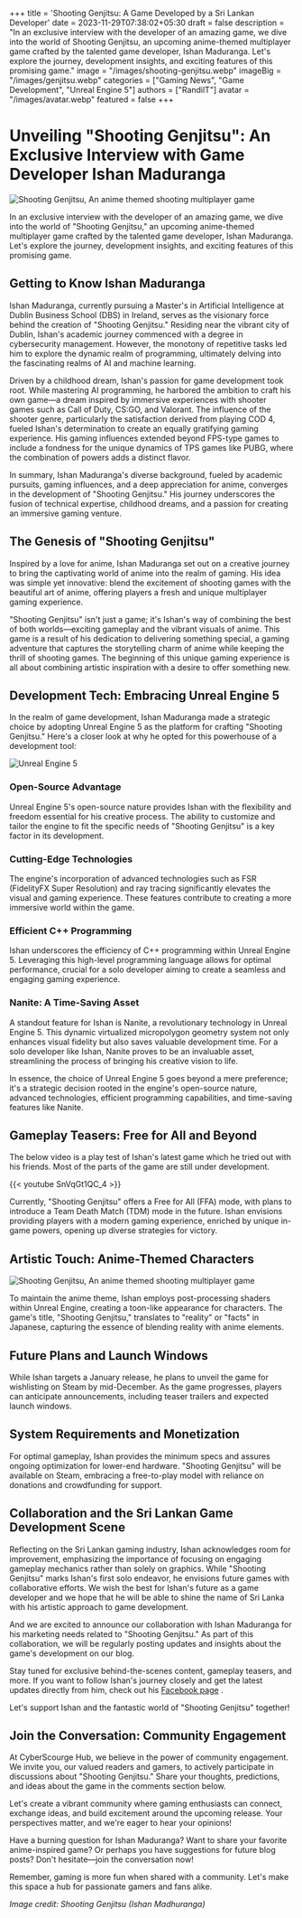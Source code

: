 +++
title = 'Shooting Genjitsu: A Game Developed by a Sri Lankan Developer'
date = 2023-11-29T07:38:02+05:30
draft = false
description = "In an exclusive interview with the developer of an amazing game, we dive into the world of Shooting Genjitsu, an upcoming anime-themed multiplayer game crafted by the talented game developer, Ishan Maduranga. Let's explore the journey, development insights, and exciting features of this promising game."
image = "/images/shooting-genjitsu.webp"
imageBig = "/images/genjitsu.webp"
categories = ["Gaming News", "Game Development", "Unreal Engine 5"]
authors = ["RandilT"]
avatar = "/images/avatar.webp"
featured = false
+++

# Unveiling "Shooting Genjitsu": An Exclusive Interview with Game Developer Ishan Maduranga

![Shooting Genjitsu, An anime themed shooting multiplayer game](/images/genjitsu.webp)

In an exclusive interview with the developer of an amazing game, we dive into the world of "Shooting Genjitsu," an upcoming anime-themed multiplayer game crafted by the talented game developer, Ishan Maduranga. Let's explore the journey, development insights, and exciting features of this promising game.

## Getting to Know Ishan Maduranga

Ishan Maduranga, currently pursuing a Master's in Artificial Intelligence at Dublin Business School (DBS) in Ireland, serves as the visionary force behind the creation of "Shooting Genjitsu." Residing near the vibrant city of Dublin, Ishan's academic journey commenced with a degree in cybersecurity management. However, the monotony of repetitive tasks led him to explore the dynamic realm of programming, ultimately delving into the fascinating realms of AI and machine learning.

Driven by a childhood dream, Ishan's passion for game development took root. While mastering AI programming, he harbored the ambition to craft his own game—a dream inspired by immersive experiences with shooter games such as Call of Duty, CS:GO, and Valorant. The influence of the shooter genre, particularly the satisfaction derived from playing COD 4, fueled Ishan's determination to create an equally gratifying gaming experience. His gaming influences extended beyond FPS-type games to include a fondness for the unique dynamics of TPS games like PUBG, where the combination of powers adds a distinct flavor.

In summary, Ishan Maduranga's diverse background, fueled by academic pursuits, gaming influences, and a deep appreciation for anime, converges in the development of "Shooting Genjitsu." His journey underscores the fusion of technical expertise, childhood dreams, and a passion for creating an immersive gaming venture.

## The Genesis of "Shooting Genjitsu"

Inspired by a love for anime, Ishan Maduranga set out on a creative journey to bring the captivating world of anime into the realm of gaming. His idea was simple yet innovative: blend the excitement of shooting games with the beautiful art of anime, offering players a fresh and unique multiplayer gaming experience.

"Shooting Genjitsu" isn't just a game; it's Ishan's way of combining the best of both worlds—exciting gameplay and the vibrant visuals of anime. This game is a result of his dedication to delivering something special, a gaming adventure that captures the storytelling charm of anime while keeping the thrill of shooting games. The beginning of this unique gaming experience is all about combining artistic inspiration with a desire to offer something new.

## Development Tech: Embracing Unreal Engine 5

In the realm of game development, Ishan Maduranga made a strategic choice by adopting Unreal Engine 5 as the platform for crafting "Shooting Genjitsu." Here's a closer look at why he opted for this powerhouse of a development tool:

![Unreal Engine 5](/images/unreal-engine.webp)

### **Open-Source Advantage**

Unreal Engine 5's open-source nature provides Ishan with the flexibility and freedom essential for his creative process. The ability to customize and tailor the engine to fit the specific needs of "Shooting Genjitsu" is a key factor in its development.

### **Cutting-Edge Technologies**

The engine's incorporation of advanced technologies such as FSR (FidelityFX Super Resolution) and ray tracing significantly elevates the visual and gaming experience. These features contribute to creating a more immersive world within the game.

### **Efficient C++ Programming**

Ishan underscores the efficiency of C++ programming within Unreal Engine 5. Leveraging this high-level programming language allows for optimal performance, crucial for a solo developer aiming to create a seamless and engaging gaming experience.

### **Nanite: A Time-Saving Asset**

A standout feature for Ishan is Nanite, a revolutionary technology in Unreal Engine 5. This dynamic virtualized micropolygon geometry system not only enhances visual fidelity but also saves valuable development time. For a solo developer like Ishan, Nanite proves to be an invaluable asset, streamlining the process of bringing his creative vision to life.

In essence, the choice of Unreal Engine 5 goes beyond a mere preference; it's a strategic decision rooted in the engine's open-source nature, advanced technologies, efficient programming capabilities, and time-saving features like Nanite.

## Gameplay Teasers: Free for All and Beyond

The below video is a play test of Ishan's latest game which he tried out with his friends. Most of the parts of the game are still under development.

{{< youtube SnVqGt1QC_4 >}}

Currently, "Shooting Genjitsu" offers a Free for All (FFA) mode, with plans to introduce a Team Death Match (TDM) mode in the future. Ishan envisions providing players with a modern gaming experience, enriched by unique in-game powers, opening up diverse strategies for victory.

## Artistic Touch: Anime-Themed Characters

![Shooting Genjitsu, An anime themed shooting multiplayer game](/images/char.webp)

To maintain the anime theme, Ishan employs post-processing shaders within Unreal Engine, creating a toon-like appearance for characters. The game's title, "Shooting Genjitsu," translates to "reality" or "facts" in Japanese, capturing the essence of blending reality with anime elements.

## Future Plans and Launch Windows

While Ishan targets a January release, he plans to unveil the game for wishlisting on Steam by mid-December. As the game progresses, players can anticipate announcements, including teaser trailers and expected launch windows.

## System Requirements and Monetization

For optimal gameplay, Ishan provides the minimum specs and assures ongoing optimization for lower-end hardware. "Shooting Genjitsu" will be available on Steam, embracing a free-to-play model with reliance on donations and crowdfunding for support.

## Collaboration and the Sri Lankan Game Development Scene

Reflecting on the Sri Lankan gaming industry, Ishan acknowledges room for improvement, emphasizing the importance of focusing on engaging gameplay mechanics rather than solely on graphics. While "Shooting Genjitsu" marks Ishan's first solo endeavor, he envisions future games with collaborative efforts. We wish the best for Ishan's future as a game developer and we hope that he will be able to shine the name of Sri Lanka with his artistic approach to game development.

And we are excited to announce our collaboration with Ishan Maduranga for his marketing needs related to "Shooting Genjitsu." As part of this collaboration, we will be regularly posting updates and insights about the game's development on our blog.

Stay tuned for exclusive behind-the-scenes content, gameplay teasers, and more. If you want to follow Ishan's journey closely and get the latest updates directly from him, check out his [Facebook page](https://web.facebook.com/profile.php?id=100092494003099) .

Let's support Ishan and the fantastic world of "Shooting Genjitsu" together!

## Join the Conversation: Community Engagement

At CyberScourge Hub, we believe in the power of community engagement. We invite you, our valued readers and gamers, to actively participate in discussions about "Shooting Genjitsu." Share your thoughts, predictions, and ideas about the game in the comments section below.

Let's create a vibrant community where gaming enthusiasts can connect, exchange ideas, and build excitement around the upcoming release. Your perspectives matter, and we're eager to hear your opinions!

Have a burning question for Ishan Maduranga? Want to share your favorite anime-inspired game? Or perhaps you have suggestions for future blog posts? Don't hesitate—join the conversation now!

Remember, gaming is more fun when shared with a community. Let's make this space a hub for passionate gamers and fans alike.

_Image credit: Shooting Genjitsu (Ishan Madhuranga)_
